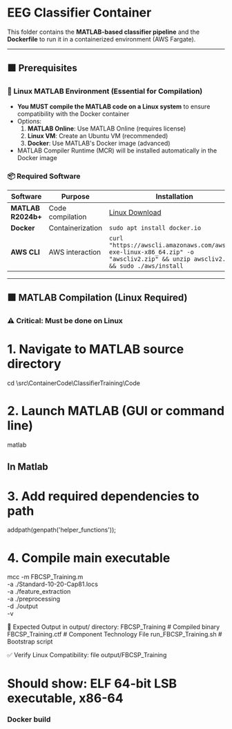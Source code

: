 # EEG Classifier Container

This folder contains the **MATLAB-based classifier pipeline** and the **Dockerfile** to run it in a containerized environment (AWS Fargate). 

---

## 🟩 Prerequisites

### 🐧 Linux MATLAB Environment (Essential for Compilation)
- **You MUST compile the MATLAB code on a Linux system** to ensure compatibility with the Docker container
- Options:
  1. **MATLAB Online**: Use MATLAB Online (requires license)
  2. **Linux VM**: Create an Ubuntu VM (recommended)
  3. **Docker**: Use MATLAB's Docker image (advanced)
- MATLAB Compiler Runtime (MCR) will be installed automatically in the Docker image

### 📦 Required Software
| Software | Purpose | Installation |
|----------|---------|--------------|
| **MATLAB R2024b+** | Code compilation | [Linux Download](https://www.mathworks.com/support/install/matlab.html) |
| **Docker** | Containerization | `sudo apt install docker.io` |
| **AWS CLI** | AWS interaction | `curl "https://awscli.amazonaws.com/awscli-exe-linux-x86_64.zip" -o "awscliv2.zip" && unzip awscliv2.zip && sudo ./aws/install` |

---

## 🟩 MATLAB Compilation (Linux Required)

### ⚠️ Critical: Must be done on Linux

# 1. Navigate to MATLAB source directory
cd \src\ContainerCode\ClassifierTraining\Code

# 2. Launch MATLAB (GUI or command line)
matlab

## In Matlab
# 3. Add required dependencies to path
addpath(genpath('helper_functions'));

# 4. Compile main executable
mcc -m FBCSP_Training.m \
    -a ./Standard-10-20-Cap81.locs \
    -a ./feature_extraction \
    -a ./preprocessing \
    -d ./output \
    -v

🔄 Expected Output in output/ directory:
FBCSP_Training        # Compiled binary
FBCSP_Training.ctf    # Component Technology File
run_FBCSP_Training.sh # Bootstrap script

✅ Verify Linux Compatibility:
file output/FBCSP_Training
# Should show: ELF 64-bit LSB executable, x86-64

### Docker build